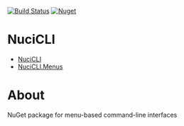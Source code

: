 [![Build Status](https://travis-ci.com/hmlendea/nucicli.menus.svg?branch=master)](https://travis-ci.com/hmlendea/nucicli.menus) [![Nuget](https://img.shields.io/nuget/v/NuciCLI.Menus.svg?label=NuciCLI.Menus)](https://www.nuget.org/packages/NuciCLI.Menus/)

# NuciCLI

 - [NuciCLI](https://github.com/hmlendea/nucicli)
 - [NuciCLI.Menus](https://github.com/hmlendea/nucicli.menus)

# About

NuGet package for menu-based command-line interfaces
